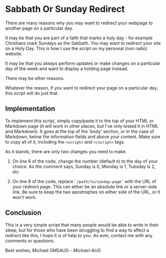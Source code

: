 # Sabbath Or Sunday Redirect
There are many reasons why you may want to redirect your webpage to another page on a particular day.

It may be that you are part of a faith that marks a holy day - for example Christians mark Sundays as the Sabbath. You may want to redirect your site on a Holy Day. This is how I use the script on my personal (non radio) website.

It may be that you always perform updates or make changes on a particular day of the week and want to display a holding page instead.

There may be other reasons.

Whatever the reason, if you want to redirect your page on a particular day, this script will do just that.

## Implementation

To implement this script, simply copy/paste it to the top of your HTML or Markdown page (it will work in other places, but I've only tested it in HTML and Markdown). It goes at the top of the 'body' section, or in the case of Markdown, below the information fields and above your content. Make sure to copy all of it, including the `<script>` and `</script>` tags.

As it stands, there are only two changes you need to make.

1. On line 6 of the code, change the number (default `0`) to the day of your choice. As the comment says, Sunday is 0, Monday is 1, Tuesday is 2, etc

2. On line 8 of the code, replace `'/path/to/sunday-page'` with the URL of your redirect page. This can either be an absolute link or a server-side link. Be sure to keep the two apostrophes on either side of the URL, or it won't work.

## Conclusion

This is a very simple script that many people would be able to write in their sleep; but for those who have been struggling to find a way to affect a redirect like this, I hope it is of help to you.
As ever, contact me with any comments or questions.

Best wishes,
Michael GM5AUG - *Michael-AUG*
